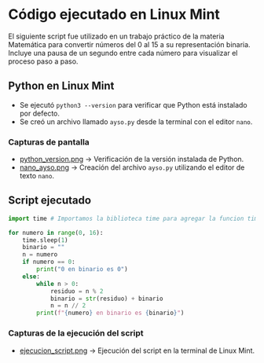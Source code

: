 # Código ejecutado en Linux Mint
El siguiente script fue utilizado en un trabajo práctico de la materia Matemática para convertir números del 0 al 15 a su representación binaria. Incluye una pausa de un segundo entre cada número para visualizar el proceso paso a paso.

## Python en Linux Mint
- Se ejecutó `python3 --version` para verificar que Python está instalado por defecto.
- Se creó un archivo llamado `ayso.py` desde la terminal con el editor `nano`.

### Capturas de pantalla
- [python_version.png](./python_version.png) -> Verificación de la versión instalada de Python.
- [nano_ayso.png](./nano_ayso.png) -> Creación del archivo `ayso.py` utilizando el editor de texto `nano`.
  
## Script ejecutado
```python
import time # Importamos la biblioteca time para agregar la funcion time.sleep().

for numero in range(0, 16):
    time.sleep(1)
    binario = ""
    n = numero
    if numero == 0:
        print("0 en binario es 0")
    else:
        while n > 0:
            residuo = n % 2
            binario = str(residuo) + binario
            n = n // 2
        print(f"{numero} en binario es {binario}")
```

### Capturas de la ejecución del script
- [ejecucion_script.png](./ejecucion_script.png) → Ejecución del script en la terminal de Linux Mint.
